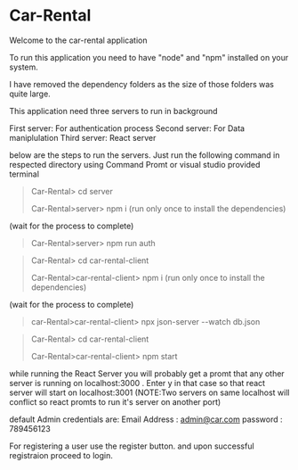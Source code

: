 # Car-Rental
Welcome to the car-rental application

To run this application you need to have "node" and "npm" installed on your system.

I have removed the dependency folders as the size of those folders was quite large.

This application need three servers to run in background

First server: For authentication process
Second server:  For Data maniplulation
Third server: React server


below are the steps to run the servers.
Just run the following command in respected directory using Command Promt or visual studio provided terminal

>Car-Rental> cd server
>
>Car-Rental>server> npm i (run only once to install the dependencies)
>
(wait for the process to complete)
>Car-Rental>server> npm run auth


>Car-Rental> cd car-rental-client
>
>Car-Rental>car-rental-client> npm i  (run only once to install the dependencies)
>
(wait for the process to complete)

>car-Rental>car-rental-client> npx json-server --watch db.json


>Car-Rental> cd car-rental-client
>
>Car-Rental>car-rental-client> npm start
>


while running the React Server you will probably get a promt that any other server is running on localhost:3000 . Enter y in that case so that react server will start on localhost:3001 (NOTE:Two servers on same localhost will conflict so react promts to run it's server on another port)

default Admin credentials are:
Email Address : admin@car.com
password : 789456123

For registering a user use the register button.
and upon successful registraion proceed to login.

